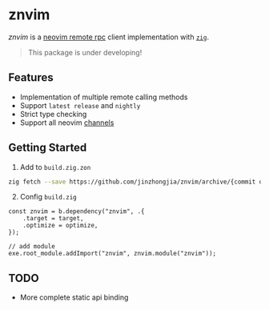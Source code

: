 # znvim

_znvim_ is a [neovim remote rpc](https://neovim.io/doc/user/api.html#rpc-connecting) client implementation with [`zig`](https://ziglang.org/).

> This package is under developing!

## Features

- Implementation of multiple remote calling methods
- Support `latest release` and `nightly`
- Strict type checking
- Support all neovim [channels](https://neovim.io/doc/user/channel.html#channel-intro)

## Getting Started

1. Add to `build.zig.zon`

```sh
zig fetch --save https://github.com/jinzhongjia/znvim/archive/{commit or branch}.tar.gz
```

2. Config `build.zig`

```zig
const znvim = b.dependency("znvim", .{
    .target = target,
    .optimize = optimize,
});

// add module
exe.root_module.addImport("znvim", znvim.module("znvim"));
```

## TODO

- More complete static api binding
